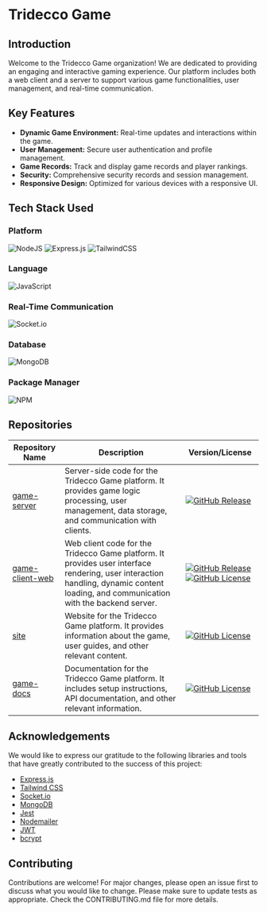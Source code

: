 # Tridecco Game

## Introduction

Welcome to the Tridecco Game organization! We are dedicated to providing an engaging and interactive gaming experience. Our platform includes both a web client and a server to support various game functionalities, user management, and real-time communication.

## Key Features

- **Dynamic Game Environment:** Real-time updates and interactions within the game.
- **User Management:** Secure user authentication and profile management.
- **Game Records:** Track and display game records and player rankings.
- **Security:** Comprehensive security records and session management.
- **Responsive Design:** Optimized for various devices with a responsive UI.

## Tech Stack Used

### Platform

![NodeJS](https://img.shields.io/badge/node.js-6DA55F?style=for-the-badge&logo=node.js&logoColor=white)
![Express.js](https://img.shields.io/badge/express.js-%23404d59.svg?style=for-the-badge&logo=express&logoColor=%2361DAFB)
![TailwindCSS](https://img.shields.io/badge/tailwindcss-%2338B2AC.svg?style=for-the-badge&logo=tailwind-css&logoColor=white)

### Language

![JavaScript](https://img.shields.io/badge/javascript-%23323330.svg?style=for-the-badge&logo=javascript&logoColor=%23F7DF1E)

### Real-Time Communication

![Socket.io](https://img.shields.io/badge/Socket.io-black?style=for-the-badge&logo=socket.io&badgeColor=010101)

### Database

![MongoDB](https://img.shields.io/badge/MongoDB-%234ea94b.svg?style=for-the-badge&logo=mongodb&logoColor=white)

### Package Manager

![NPM](https://img.shields.io/badge/NPM-%23CB3837.svg?style=for-the-badge&logo=npm&logoColor=white)

## Repositories

| Repository Name                                                | Description                                                                                                                                                                          | Version/License                                                                                                                                                                                                                                                                                |
| -------------------------------------------------------------- | ------------------------------------------------------------------------------------------------------------------------------------------------------------------------------------ | ---------------------------------------------------------------------------------------------------------------------------------------------------------------------------------------------------------------------------------------------------------------------------------------------- |
| [game-server](https://github.com/tridecco/game-server)         | Server-side code for the Tridecco Game platform. It provides game logic processing, user management, data storage, and communication with clients.                                   | [![GitHub Release](https://img.shields.io/github/v/release/tridecco/game-server)](https://github.com/tridecco/game-server/releases)                                                                                                                                                            |
| [game-client-web](https://github.com/tridecco/game-client-web) | Web client code for the Tridecco Game platform. It provides user interface rendering, user interaction handling, dynamic content loading, and communication with the backend server. | [![GitHub Release](https://img.shields.io/github/v/release/tridecco/game-client-web)](https://github.com/tridecco/game-client-web/releases) [![GitHub License](https://img.shields.io/github/license/tridecco/game-client-web)](https://github.com/tridecco/game-client-web/blob/main/LICENSE) |
| [site](https://github.com/tridecco/site)                       | Website for the Tridecco Game platform. It provides information about the game, user guides, and other relevant content.                                                             | [![GitHub License](https://img.shields.io/github/license/tridecco/site)](https://github.com/tridecco/site/blob/main/LICENSE)                                                                                                                                                                   |
| [game-docs](https://github.com/tridecco/game-docs)             | Documentation for the Tridecco Game platform. It includes setup instructions, API documentation, and other relevant information.                                                     | [![GitHub License](https://img.shields.io/github/license/tridecco/game-docs)](https://github.com/tridecco/game-docs/blob/main/LICENSE)                                                                                                                                                         |

## Acknowledgements

We would like to express our gratitude to the following libraries and tools that have greatly contributed to the success of this project:

- [Express.js](https://expressjs.com/)
- [Tailwind CSS](https://tailwindcss.com/)
- [Socket.io](https://socket.io/)
- [MongoDB](https://www.mongodb.com/)
- [Jest](https://jestjs.io/)
- [Nodemailer](https://nodemailer.com/)
- [JWT](https://jwt.io/)
- [bcrypt](https://www.npmjs.com/package/bcrypt)

## Contributing

Contributions are welcome! For major changes, please open an issue first to discuss what you would like to change. Please make sure to update tests as appropriate. Check the CONTRIBUTING.md file for more details.
